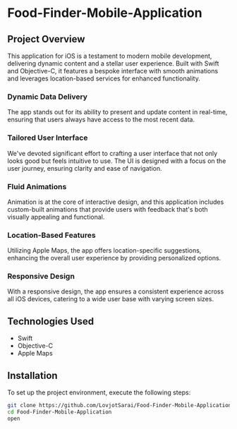 # Food-Finder-Mobile-Application

## Project Overview
This application for iOS is a testament to modern mobile development, delivering dynamic content and a stellar user experience. Built with Swift and Objective-C, it features a bespoke interface with smooth animations and leverages location-based services for enhanced functionality.

### Dynamic Data Delivery
The app stands out for its ability to present and update content in real-time, ensuring that users always have access to the most recent data.

### Tailored User Interface
We've devoted significant effort to crafting a user interface that not only looks good but feels intuitive to use. The UI is designed with a focus on the user journey, ensuring clarity and ease of navigation.

### Fluid Animations
Animation is at the core of interactive design, and this application includes custom-built animations that provide users with feedback that's both visually appealing and functional.

### Location-Based Features
Utilizing Apple Maps, the app offers location-specific suggestions, enhancing the overall user experience by providing personalized options.

### Responsive Design
With a responsive design, the app ensures a consistent experience across all iOS devices, catering to a wide user base with varying screen sizes.

## Technologies Used
- Swift
- Objective-C
- Apple Maps

## Installation
To set up the project environment, execute the following steps:

```bash
git clone https://github.com/LovjotSarai/Food-Finder-Mobile-Application
cd Food-Finder-Mobile-Application
open
